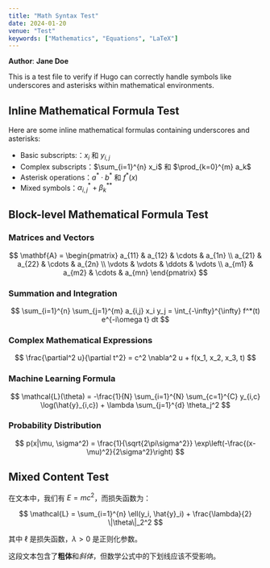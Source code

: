```yaml
---
title: "Math Syntax Test"
date: 2024-01-20
venue: "Test"
keywords: ["Mathematics", "Equations", "LaTeX"]
---
```


**Author**: **Jane Doe**

This is a test file to verify if Hugo can correctly handle symbols like underscores and asterisks within mathematical environments.

## Inline Mathematical Formula Test

Here are some inline mathematical formulas containing underscores and asterisks:

- Basic subscripts:：$x_i$ 和 $y_{i,j}$
- Complex subscripts：$\sum_{i=1}^{n} x_i$ 和 $\prod_{k=0}^{m} a_k$
- Asterisk operations：$a^* \cdot b^*$ 和 $f^*(x)$
- Mixed symbols：$\alpha_{i,j}^* + \beta_k^{**}$

## Block-level Mathematical Formula Test

### Matrices and Vectors

$$
\mathbf{A} = \begin{pmatrix}
a_{11} & a_{12} & \cdots & a_{1n} \\
a_{21} & a_{22} & \cdots & a_{2n} \\
\vdots & \vdots & \ddots & \vdots \\
a_{m1} & a_{m2} & \cdots & a_{mn}
\end{pmatrix}
$$

### Summation and Integration

$$
\sum_{i=1}^{n} \sum_{j=1}^{m} a_{i,j} x_i y_j = \int_{-\infty}^{\infty} f^*(t) e^{-i\omega t} dt
$$

### Complex Mathematical Expressions

$$
\frac{\partial^2 u}{\partial t^2} = c^2 \nabla^2 u + f(x_1, x_2, x_3, t)
$$

### Machine Learning Formula

$$
\mathcal{L}(\theta) = -\frac{1}{N} \sum_{i=1}^{N} \sum_{c=1}^{C} y_{i,c} \log(\hat{y}_{i,c}) + \lambda \sum_{j=1}^{d} \theta_j^2
$$

### Probability Distribution
$$
p(x|\mu, \sigma^2) = \frac{1}{\sqrt{2\pi\sigma^2}} \exp\left(-\frac{(x-\mu)^2}{2\sigma^2}\right)
$$

## Mixed Content Test

在文本中，我们有 $E = mc^2$，而损失函数为：

$$
\mathcal{L} = \sum_{i=1}^{n} \ell(y_i, \hat{y}_i) + \frac{\lambda}{2} \|\theta\|_2^2
$$

其中 $\ell$ 是损失函数，$\lambda > 0$ 是正则化参数。

这段文本包含了**粗体**和*斜体*，但数学公式中的下划线应该不受影响。
